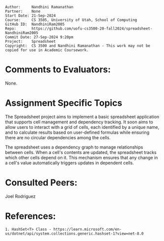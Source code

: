```
Author:     Nandhini Ramanathan
Partner:    None
Start Date: 21-Sep-2024
Course:     CS 3505, University of Utah, School of Computing
GitHub ID:  NandhiniRam2005
Repo:       https://github.com/uofu-cs3500-20-fall2024/spreadsheet-NandhiniRam2005
Commit Date: 27-Sep-2024 9:20pm
Project:    Spreadsheet
Copyright:  CS 3500 and Nandhini Ramanathan - This work may not be copied for use in Academic Coursework.
```

# Comments to Evaluators:

None.

# Assignment Specific Topics
The Spreadsheet project aims to implement a basic spreadsheet application that supports cell management and dependency tracking. 
It soon aims to allow users to interact with a grid of cells, each identified by a unique name, and to calculate results based 
on user-defined formulas while ensuring there are no circular dependencies among the cells.

The spreadsheet uses a dependency graph to manage relationships between cells. When a cell's contents are updated, the spreadsheet 
tracks which other cells depend on it. This mechanism ensures that any change in a cell's value automatically triggers updates in 
dependent cells.

# Consulted Peers:

Joel Rodriguez

# References:

    1. HashSet<T> Class - https://learn.microsoft.com/en-us/dotnet/api/system.collections.generic.hashset-1?view=net-8.0
